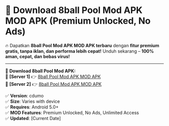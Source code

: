 # 🚀 Download 8ball Pool Mod APK MOD APK (Premium Unlocked, No Ads)  

🔥 Dapatkan **8ball Pool Mod APK MOD APK terbaru** dengan **fitur premium gratis, tanpa iklan, dan performa lebih cepat!** Unduh sekarang – **100% aman, cepat, dan bebas virus!**  

---


🔽 **Download 8ball Pool Mod APK:**  
🔹 **[Server 1]** 👉 [8ball Pool Mod APK MOD APK](https://apkcomod.com?title=8ball_Pool_Mod_APK)  
🔹 **[Server 2]** 👉 [8ball Pool Mod APK MOD APK](https://apkcomod.com?title=8ball_Pool_Mod_APK)  


✅ **Version**: cdumo  
✅ **Size**: Varies with device  
✅ **Requires**: Android 5.0+  
✅ **MOD Features**: Premium Unlocked, No Ads, Unlimited Access  
✅ **Updated**: [Current Date]  